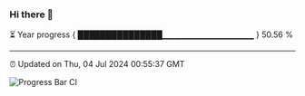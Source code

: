 ### Hi there 👋

⏳ Year progress { ███████████████▁▁▁▁▁▁▁▁▁▁▁▁▁▁▁ } 50.56 %

---

⏰ Updated on Thu, 04 Jul 2024 00:55:37 GMT

![Progress Bar CI](https://github.com/liununu/liununu/workflows/Progress%20Bar%20CI/badge.svg)
